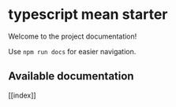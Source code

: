 # typescript mean starter

Welcome to the project documentation!

Use `npm run docs` for easier navigation.

## Available documentation

[[index]]
